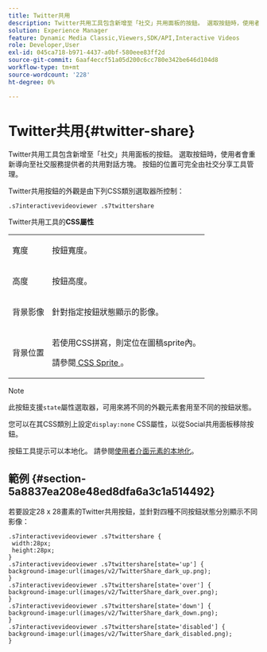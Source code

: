 ```yaml
---
title: Twitter共用
description: Twitter共用工具包含新增至「社交」共用面板的按鈕。 選取按鈕時，使用者會重新導向至社交服務提供者的共用對話方塊。 按鈕的位置可完全由社交分享工具管理。
solution: Experience Manager
feature: Dynamic Media Classic,Viewers,SDK/API,Interactive Videos
role: Developer,User
exl-id: 045ca718-b971-4437-a0bf-580eee83ff2d
source-git-commit: 6aaf4eccf51a05d200c6cc780e342be646d104d8
workflow-type: tm+mt
source-wordcount: '228'
ht-degree: 0%

---
```


# Twitter共用{#twitter-share}

Twitter共用工具包含新增至「社交」共用面板的按鈕。 選取按鈕時，使用者會重新導向至社交服務提供者的共用對話方塊。 按鈕的位置可完全由社交分享工具管理。

<!--<a id="section_ADDF98E91AF24F618289D1682A5FB13A"></a>-->

Twitter共用按鈕的外觀是由下列CSS類別選取器所控制：

```
.s7interactivevideoviewer .s7twittershare
```

Twitter共用工具的&#x200B;**CSS屬性**

<table id="table_C48C56E696304C9BAFEE71BA9EA9A174"> 
 <tbody> 
  <tr> 
   <td colname="col1"> <p> <span class="codeph">寬度</span> </p> </td> 
   <td colname="col2"> <p>按鈕寬度。 </p> </td> 
  </tr> 
  <tr> 
   <td colname="col1"> <p> <span class="codeph">高度</span> </p> </td> 
   <td colname="col2"> <p>按鈕高度。 </p> </td> 
  </tr> 
  <tr> 
   <td colname="col1"> <p> <span class="codeph">背景影像</span> </p> </td> 
   <td colname="col2"> <p> 針對指定按鈕狀態顯示的影像。 </p> </td> 
  </tr> 
  <tr> 
   <td colname="col1"> <p> <span class="codeph">背景位置</span> </p> </td> 
   <td colname="col2"> <p> 若使用CSS拼寫，則定位在圖稿sprite內。 </p> <p>請參閱<a href="../../../c-html5-aem-asset-viewers/c-html5-aem-int-video/c-html5-aem-int-video-customizingviewer/c-html5-aem-int-video-customizingviewer.md#section-9b6d8d601cb441d08214dada7bb4eddc" format="dita" scope="local"> CSS Sprite </a>。 </p> </td> 
  </tr> 
 </tbody> 
</table>

>[!NOTE]
>
>此按鈕支援`state`屬性選取器，可用來將不同的外觀元素套用至不同的按鈕狀態。

您可以在其CSS類別上設定`display:none` CSS屬性，以從Social共用面板移除按鈕。

按鈕工具提示可以本地化。 請參閱[使用者介面元素的本地化](../../../c-html5-aem-asset-viewers/c-html5-aem-int-video/c-html5-aem-int-video-viewer-localization.md#concept-cbfc39344c494eb7b9f6a272cff0cc74)。

## 範例 {#section-5a8837ea208e48ed8dfa6a3c1a514492}

若要設定28 x 28畫素的Twitter共用按鈕，並針對四種不同按鈕狀態分別顯示不同影像：

```
.s7interactivevideoviewer .s7twittershare { 
 width:28px; 
 height:28px; 
} 
.s7interactivevideoviewer .s7twittershare[state='up'] { 
background-image:url(images/v2/TwitterShare_dark_up.png); 
} 
.s7interactivevideoviewer .s7twittershare[state='over'] { 
background-image:url(images/v2/TwitterShare_dark_over.png); 
} 
.s7interactivevideoviewer .s7twittershare[state='down'] { 
background-image:url(images/v2/TwitterShare_dark_down.png); 
} 
.s7interactivevideoviewer .s7twittershare[state='disabled'] { 
background-image:url(images/v2/TwitterShare_dark_disabled.png); 
}
```
